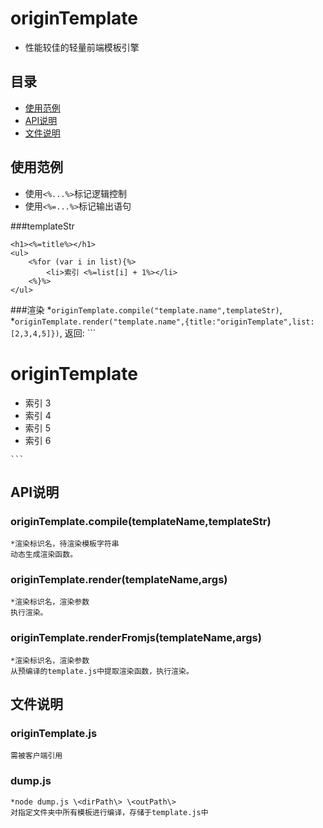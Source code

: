 #	originTemplate

*	性能较佳的轻量前端模板引擎

##	目录
*	[使用范例](#使用范例)
*	[API说明](#API说明)
*	[文件说明](#文件说明)

##	使用范例

*	使用`<%...%>`标记逻辑控制
*	使用`<%=...%>`标记输出语句

###templateStr
```
<h1><%=title%></h1>
<ul>
    <%for (var i in list){%>
        <li>索引 <%=list[i] + 1%></li>
    <%}%>
</ul>

```

###渲染
	*`originTemplate.compile("template.name",templateStr)`,
	*`originTemplate.render("template.name",{title:"originTemplate",list:[2,3,4,5]})`,
	返回:
	```
	<h1>originTemplate</h1><ul><li>索引 3</li><li>索引 4</li><li>索引 5</li><li>索引 6</li></ul> 

	```

##	API说明

###	originTemplate.compile(templateName,templateStr)
	*渲染标识名，待渲染模板字符串
	动态生成渲染函数。
###	originTemplate.render(templateName,args)
	*渲染标识名，渲染参数
	执行渲染。
###	originTemplate.renderFromjs(templateName,args)
	*渲染标识名，渲染参数
	从预编译的template.js中提取渲染函数，执行渲染。

##	文件说明

###	originTemplate.js
	需被客户端引用
###	dump.js	
	*node dump.js \<dirPath\> \<outPath\>
	对指定文件夹中所有模板进行编译，存储于template.js中
